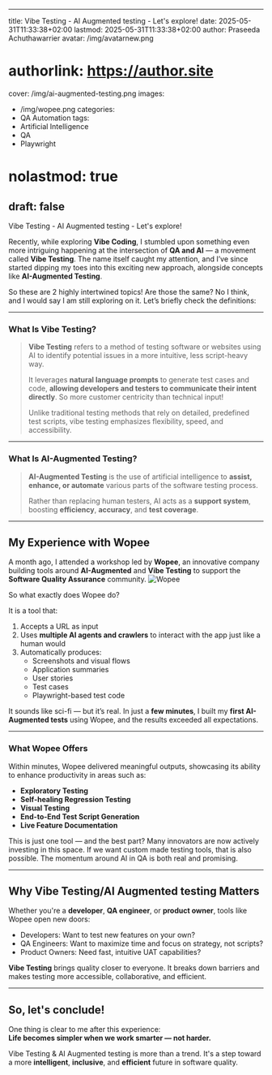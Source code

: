  ---
title: Vibe Testing - AI Augmented testing - Let's explore!
date: 2025-05-31T11:33:38+02:00
lastmod: 2025-05-31T11:33:38+02:00
author: Praseeda Achuthawarrier
avatar: /img/avatarnew.png
# authorlink: https://author.site
cover: /img/ai-augmented-testing.png
images:
 - /img/wopee.png
categories:
  - QA Automation
tags:
  - Artificial Intelligence
  - QA
  - Playwright
# nolastmod: true
draft: false
---

Vibe Testing - AI Augmented testing - Let's explore!

<!--more-->

Recently, while exploring **Vibe Coding**, I stumbled upon something even more intriguing happening at the intersection of **QA and AI** — a movement called **Vibe Testing**. The name itself caught my attention, and I’ve since started dipping my toes into this exciting new approach, alongside concepts like **AI-Augmented Testing**. 

So these are 2 highly intertwined topics! Are those the same? No I think, and I would say I am still exploring on it. Let’s briefly check the definitions:

---

### What Is Vibe Testing?

> **Vibe Testing** refers to a method of testing software or websites using AI to identify potential issues in a more intuitive, less script-heavy way.  
>  
> It leverages **natural language prompts** to generate test cases and code, **allowing developers and testers to communicate their intent directly**. So more customer centricity than technical input! 
>  
> Unlike traditional testing methods that rely on detailed, predefined test scripts, vibe testing emphasizes flexibility, speed, and accessibility.

---

### What Is AI-Augmented Testing?

> **AI-Augmented Testing** is the use of artificial intelligence to **assist, enhance, or automate** various parts of the software testing process.  
>  
> Rather than replacing human testers, AI acts as a **support system**, boosting **efficiency**, **accuracy**, and **test coverage**.

---

## My Experience with Wopee

A month ago, I attended a workshop led by **Wopee**, an innovative company building tools around **AI-Augmented** and **Vibe Testing** to support the **Software Quality Assurance** community.
![Wopee](/img/wopee.png)

So what exactly does Wopee do?

It is a tool that:
1. Accepts a URL as input
2. Uses **multiple AI agents and crawlers** to interact with the app just like a human would
3. Automatically produces:
   - Screenshots and visual flows  
   - Application summaries  
   - User stories  
   - Test cases  
   - Playwright-based test code

It sounds like sci-fi — but it’s real. In just a **few minutes**, I built my **first AI-Augmented tests** using Wopee, and the results exceeded all expectations.

---

### What Wopee Offers

Within minutes, Wopee delivered meaningful outputs, showcasing its ability to enhance productivity in areas such as:

- **Exploratory Testing**  
- **Self-healing Regression Testing**  
- **Visual Testing**  
- **End-to-End Test Script Generation**  
- **Live Feature Documentation**

This is just one tool — and the best part? Many innovators are now actively investing in this space. If we want custom made testing tools, that is also possible. The momentum around AI in QA is both real and promising.

---

## Why Vibe Testing/AI Augmented testing Matters

Whether you're a **developer**, **QA engineer**, or **product owner**, tools like Wopee open new doors:

- Developers: Want to test new features on your own?  
- QA Engineers: Want to maximize time and focus on strategy, not scripts?  
- Product Owners: Need fast, intuitive UAT capabilities?

**Vibe Testing** brings quality closer to everyone. It breaks down barriers and makes testing more accessible, collaborative, and efficient.

---

## So, let's conclude!

One thing is clear to me after this experience:  
**Life becomes simpler when we work smarter — not harder.**

Vibe Testing & AI Augmented testing is more than a trend. It's a step toward a more **intelligent**, **inclusive**, and **efficient** future in software quality.
